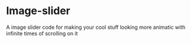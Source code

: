 # Image-slider

A image slider code for making your cool stuff looking more animatic with infinite times of scrolling on it
